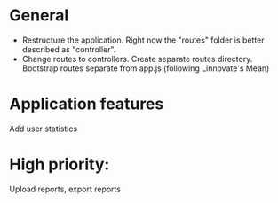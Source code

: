 General
=======
* Restructure the application. Right now the "routes" folder is better described as "controller".
* Change routes to controllers. Create separate routes directory. Bootstrap routes separate from app.js
    (following Linnovate's Mean)

Application features
====================
Add user statistics

High priority:
==============
Upload reports, export reports